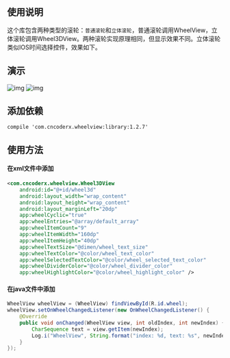 ﻿## 使用说明
这个库包含两种类型的滚轮：`普通滚轮`和`立体滚轮`，普通滚轮调用WheelView，立体滚轮调用Wheel3DView。两种滚轮实现原理相同，但显示效果不同。立体滚轮类似IOS时间选择控件，效果如下。

## 演示
![img](https://github.com/CNCoderX/WheelView/blob/master/sample.gif)    ![img](https://github.com/CNCoderX/WheelView/blob/master/sample2.gif)

## 添加依赖
```compile
compile 'com.cncoderx.wheelview:library:1.2.7'
```
## 使用方法
#### 在xml文件中添加
```xml
<com.cncoderx.wheelview.Wheel3DView
    android:id="@+id/wheel3d"
    android:layout_width="wrap_content"
    android:layout_height="wrap_content"
    android:layout_marginLeft="20dp"
    app:wheelCyclic="true"
    app:wheelEntries="@array/default_array"
    app:wheelItemCount="9"
    app:wheelItemWidth="160dp"
    app:wheelItemHeight="40dp"
    app:wheelTextSize="@dimen/wheel_text_size"
    app:wheelTextColor="@color/wheel_text_color"
    app:wheelSelectedTextColor="@color/wheel_selected_text_color"
    app:wheelDividerColor="@color/wheel_divider_color"
    app:wheelHighlightColor="@color/wheel_highlight_color" />
```
#### 在java文件中添加
```java
WheelView wheelView = (WheelView) findViewById(R.id.wheel);
wheelView.setOnWheelChangedListener(new OnWheelChangedListener() {
    @Override
    public void onChanged(WheelView view, int oldIndex, int newIndex) {
        CharSequence text = view.getItem(newIndex);
        Log.i("WheelView", String.format("index: %d, text: %s", newIndex, text));
    }
});
```

